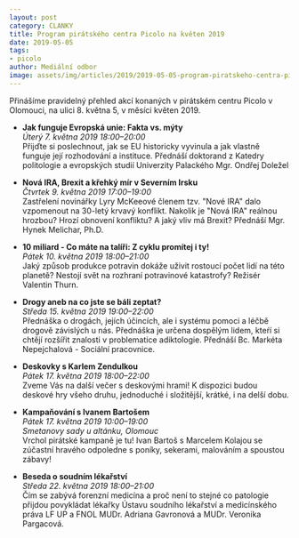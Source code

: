 ```yaml
---
layout: post
category: CLANKY
title: Program pirátského centra Picolo na květen 2019
date: 2019-05-05
tags: 
- picolo
author: Mediální odbor
image: assets/img/articles/2019/2019-05-05-program-piratskeho-centra-picolo-na-kveten-2019.jpg  #751x422 pixelu
---
```

Přinášíme pravidelný přehled akcí konaných v pirátském centru Picolo v Olomouci, na ulici 8. května 5, v měsíci květen 2019.

* **Jak funguje Evropská unie: Fakta vs. mýty**  
*Úterý 7. května 2019 18:00–20:00*  
Přijďte si poslechnout, jak se EU historicky vyvinula a jak vlastně funguje její rozhodování a instituce. Přednáší doktorand z Katedry politologie a evropských studií Univerzity Palackého Mgr. Ondřej Doležel

* **Nová IRA, Brexit a křehký mír v Severním Irsku**  
*Čtvrtek 9. května 2019 17:00–19:00*  
Zastřelení novinářky Lyry McKeeové členem tzv. "Nové IRA" dalo vzpomenout na 30-letý krvavý konflikt. Nakolik je "Nová IRA" reálnou hrozbou? Hrozí obnovení konfliktu? A jaký vliv má Brexit? Přednáší Mgr. Hynek Melichar, Ph.D.

* **10 miliard - Co máte na talíři: Z cyklu promítej i ty!**  
*Pátek 10. května 2019 18:00–21:00*  
Jaký způsob produkce potravin dokáže uživit rostoucí počet lidí na této planetě? Nestojí svět na rozhraní potravinové katastrofy? Režisér Valentin Thurn.

* **Drogy aneb na co jste se báli zeptat?**  
*Středa 15. května 2019 19:00–22:00*  
Přednáška o drogách, jejích účincích, ale i systému pomoci a léčbě drogově závislých u nás. Přednáška je určena dospělým lidem, kteŕí si chtějí rozšířit znalosti v problematice adiktologie. Přednáší Bc. Markéta Nepejchalová - Sociální pracovnice.

* **Deskovky s Karlem Zendulkou**  
*Pátek 17. května 2019 18:00–22:00*  
Zveme Vás na další večer s deskovými hrami! K dispozici budou deskové hry všeho druhu, jednoduché i složitější, krátké, i na delší dobu.

* **Kampaňování s Ivanem Bartošem**  
*Pátek 17. května 2019 10:00–19:00  
Smetanovy sady u altánku, Olomouc*  
Vrchol pirátské kampaně je tu! Ivan Bartoš s Marcelem Kolajou se zúčastní hravého odpoledne s poníky, sekerami, malováním a spoustou zábavy!

* **Beseda o soudním lékařství**  
*Středa 22. května 2019 18:00–21:00*  
Čím se zabývá forenzní medicína a proč není to stejné co patologie přijdou povykládat lékařky Ústavu soudního lékařství a medicínského práva LF UP a FNOL MUDr. Adriana Gavronová a MUDr. Veronika Pargacová.
